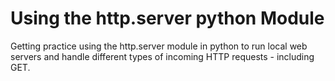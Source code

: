 # Using the http.server python Module

Getting practice using the http.server module in python to run local web servers and handle different types of incoming HTTP requests - including GET. 
